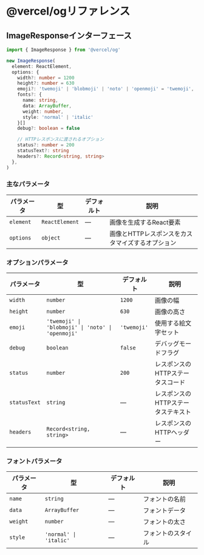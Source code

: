 # @vercel/ogリファレンス

## ImageResponseインターフェース

```typescript
import { ImageResponse } from '@vercel/og'

new ImageResponse(
  element: ReactElement,
  options: {
    width?: number = 1200
    height?: number = 630
    emoji?: 'twemoji' | 'blobmoji' | 'noto' | 'openmoji' = 'twemoji',
    fonts?: {
      name: string,
      data: ArrayBuffer,
      weight: number,
      style: 'normal' | 'italic'
    }[]
    debug?: boolean = false

    // HTTPレスポンスに渡されるオプション
    status?: number = 200
    statusText?: string
    headers?: Record<string, string>
  },
)
```

### 主なパラメータ

| パラメータ | 型 | デフォルト | 説明 |
|-----------|------|---------|-------------|
| `element` | `ReactElement` | — | 画像を生成するReact要素 |
| `options` | `object` | — | 画像とHTTPレスポンスをカスタマイズするオプション |

### オプションパラメータ

| パラメータ | 型 | デフォルト | 説明 |
|-----------|------|---------|-------------|
| `width` | `number` | `1200` | 画像の幅 |
| `height` | `number` | `630` | 画像の高さ |
| `emoji` | `'twemoji' \| 'blobmoji' \| 'noto' \| 'openmoji'` | `'twemoji'` | 使用する絵文字セット |
| `debug` | `boolean` | `false` | デバッグモードフラグ |
| `status` | `number` | `200` | レスポンスのHTTPステータスコード |
| `statusText` | `string` | — | レスポンスのHTTPステータステキスト |
| `headers` | `Record<string, string>` | — | レスポンスのHTTPヘッダー |

### フォントパラメータ

| パラメータ | 型 | デフォルト | 説明 |
|-----------|------|---------|-------------|
| `name` | `string` | — | フォントの名前 |
| `data` | `ArrayBuffer` | — | フォントデータ |
| `weight` | `number` | — | フォントの太さ |
| `style` | `'normal' \| 'italic'` | — | フォントのスタイル |
